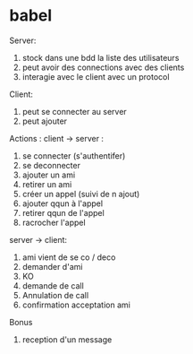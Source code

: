 # babel

Server:

1. stock dans une bdd la liste des utilisateurs
2. peut avoir des connections avec des clients
3. interagie avec le client avec un protocol


Client:
1. peut se connecter au server
2. peut ajouter 


Actions :
client -> server :
1. se connecter (s'authentifer)
2. se deconnecter
3. ajouter un ami
4. retirer un ami
5. créer un appel (suivi de n ajout)
6. ajouter qqun à l'appel
7. retirer qqun de l'appel
8. racrocher l'appel


server -> client:
1. ami vient de se co / deco
2. demander d'ami
3. KO
4. demande de call
5. Annulation de call
6. confirmation acceptation ami

Bonus
1. reception d'un message